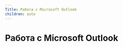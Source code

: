 ```yaml
---
Title: Работа с Microsoft Outlook
children: auto
---
```



Работа с Microsoft Outlook
==========================

<!-- TOC -->
